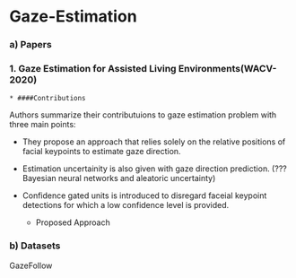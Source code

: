 # Gaze-Estimation
### a) Papers

### 1. Gaze Estimation for Assisted Living Environments(WACV-2020)
    
    * ####Contributions
    
Authors summarize their contributuions to gaze estimation problem with three main points:
-  They propose an approach that relies solely on the relative positions of  facial keypoints
     to estimate gaze direction. 

-   Estimation uncertainity is also given with gaze direction prediction.
     (???Bayesian neural networks and aleatoric uncertainty)

-  Confidence gated units is introduced to disregard faceial keypoint detections for which 
     a low confidence level is provided.
     
    * Proposed Approach
       

### b) Datasets
GazeFollow

